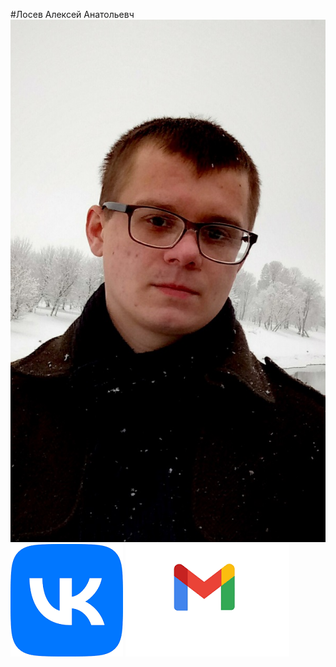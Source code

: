 #Лосев Алексей Анатольевч
![Photo](20211030_144536.jpg)
[![Logo](вк.png)](https://vk.com/id161911352) [![Logo](гугул.png)](https://balagan565@gmail.com)